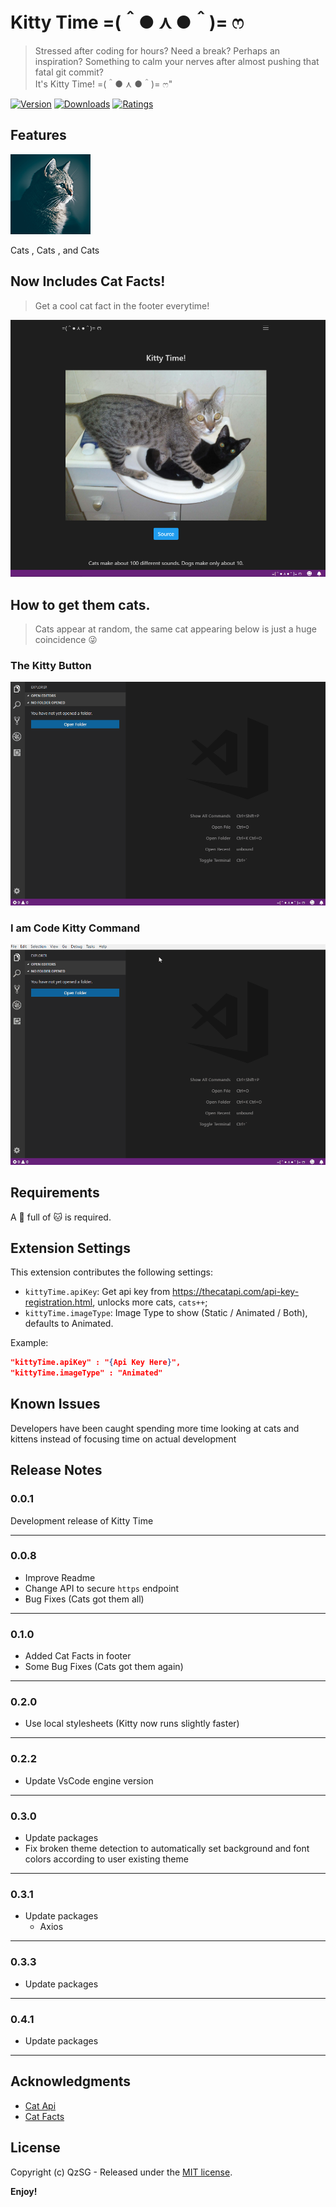 # Kitty Time =(＾● ⋏ ●＾)= ෆ
> Stressed after coding for hours? Need a break? Perhaps an inspiration? Something to calm your nerves after almost pushing that fatal git commit?  
> It's Kitty Time! =(＾● ⋏ ●＾)= ෆ"

[![Version](https://img.shields.io/visual-studio-marketplace/v/QzSG.kitty-time?color=%234c1&label=VS%20Marketplace&style=for-the-badge)](https://marketplace.visualstudio.com/items?itemName=QzSG.kitty-time)
[![Downloads](https://img.shields.io/visual-studio-marketplace/i/QzSG.kitty-time?color=%234c1&style=for-the-badge)](https://marketplace.visualstudio.com/items?itemName=QzSG.kitty-time)
[![Ratings](https://img.shields.io/visual-studio-marketplace/r/QzSG.kitty-time?color=%234c1&style=for-the-badge)](https://marketplace.visualstudio.com/items?itemName=QzSG.kitty-time#review-details)

## Features

![CATS!!!](image/logo-128x128.png)

Cats , Cats , and Cats

## Now Includes Cat Facts!
> Get a cool cat fact in the footer everytime!

![CAT FACT!](image/cat-fact.png)


## How to get them cats. 
> Cats appear at random, the same cat appearing below is just a huge coincidence 😜

### The Kitty Button

![Kitty Button](image/kitty-button.gif)

### I am Code Kitty Command

![Kitty Command](image/kitty-command.gif)

## Requirements

A 💖 full of 🐱 is required. 

## Extension Settings

This extension contributes the following settings:

* `kittyTime.apiKey`: Get api key from https://thecatapi.com/api-key-registration.html, unlocks more cats, `cats++`;
* `kittyTime.imageType`: Image Type to show (Static / Animated / Both), defaults to Animated. 

Example:
```json
"kittyTime.apiKey" : "{Api Key Here}",
"kittyTime.imageType" : "Animated"
```
## Known Issues

Developers have been caught spending more time looking at cats and kittens instead of focusing time on actual development

## Release Notes

### 0.0.1

Development release of Kitty Time

-----------------------------------------------------------------------------------------------------------

### 0.0.8

- Improve Readme
- Change API to secure `https` endpoint
- Bug Fixes (Cats got them all)

-----------------------------------------------------------------------------------------------------------

### 0.1.0

- Added Cat Facts in footer
- Some Bug Fixes (Cats got them again)

-----------------------------------------------------------------------------------------------------------

### 0.2.0

- Use local stylesheets (Kitty now runs slightly faster)

-----------------------------------------------------------------------------------------------------------

### 0.2.2

- Update VsCode engine version

-----------------------------------------------------------------------------------------------------------

### 0.3.0
- Update packages
- Fix broken theme detection to automatically set background and font colors according to user existing theme

-----------------------------------------------------------------------------------------------------------

### 0.3.1
- Update packages
    - Axios

-----------------------------------------------------------------------------------------------------------

### 0.3.3
- Update packages

-----------------------------------------------------------------------------------------------------------

### 0.4.1
- Update packages

-----------------------------------------------------------------------------------------------------------

## Acknowledgments

* [Cat Api](https://thecatapi.com)
* [Cat Facts](https://catfact.ninja/)

## License

Copyright (c) QzSG - Released under the [MIT license](LICENSE).

**Enjoy!**
